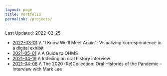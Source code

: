 ```yaml
---
layout: page
title: Portfolio
permalink: /projects/
---
```


Last Updated: 2022-02-25

* [2022-03-01](https://sashacsy.github.io/projects/2022/02/25/digital-exhibit-rbsc.html) \\\ "I Know We'll Meet Again": Visualizing correspondence in a digital exhibit
* [2021-05-01](https://sashacsy.github.io/projects/2021/05/01/guide-to-ohms.html) \\\ A Guide to OHMS
* [2021-04-19](https://sashacsy.github.io/projects/2021/04/19/oral-history-interview.html) \\\ Indexing an oral history interview
* [2021-04-08](https://blogs.ubc.ca/2020recollection/2021/04/08/mark-lee/) \\\ The 2020 (Re)Collection: Oral Histories of the Pandemic – Interview with Mark Lee
